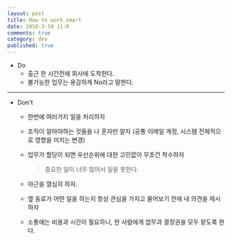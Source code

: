 ```yaml
---
layout: post
title: How to work smart
date: 2018-3-19 11:0
comments: true
category: dev
published: true
---
```


* Do
    * 출근 한 시간전에 회사에 도착한다.
    * 불가능한 업무는 용감하게 No라고 말한다.
---

* Don't
    - 한번에 여러가지 일을 처리하자
    - 조직이 알아야하는 것들을 나 혼자만 알자
      (공통 이메일 계정, 시스템 전체적으로 영향을 미치는 변경)
    - 업무가 할당이 되면 우선순위에 대한 고민없이 무조건 착수하자

        > 중요한 일이 너무 많아서 일을 못한다.

    - 야근을 열심히 하자.
    - 옆 동료가 어떤 일을 하는지 항상 관심을 가지고 물어보기 전에 내 의견을 제시하자
    - 소통에는 비용과 시간이 필요하니, 한 사람에게 업무과 결정권을 모두 맡도록 한다.
